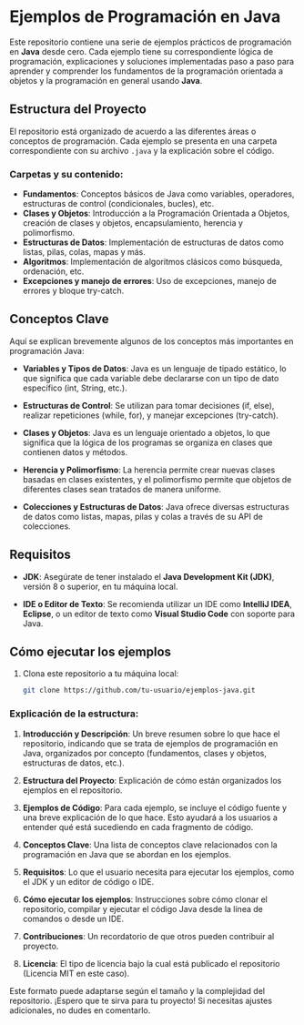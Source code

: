 # Ejemplos de Programación en Java

Este repositorio contiene una serie de ejemplos prácticos de programación en **Java** desde cero. Cada ejemplo tiene su correspondiente lógica de programación, explicaciones y soluciones implementadas paso a paso para aprender y comprender los fundamentos de la programación orientada a objetos y la programación en general usando **Java**.

## Estructura del Proyecto

El repositorio está organizado de acuerdo a las diferentes áreas o conceptos de programación. Cada ejemplo se presenta en una carpeta correspondiente con su archivo `.java` y la explicación sobre el código.

### Carpetas y su contenido:
- **Fundamentos**: Conceptos básicos de Java como variables, operadores, estructuras de control (condicionales, bucles), etc.
- **Clases y Objetos**: Introducción a la Programación Orientada a Objetos, creación de clases y objetos, encapsulamiento, herencia y polimorfismo.
- **Estructuras de Datos**: Implementación de estructuras de datos como listas, pilas, colas, mapas y más.
- **Algoritmos**: Implementación de algoritmos clásicos como búsqueda, ordenación, etc.
- **Excepciones y manejo de errores**: Uso de excepciones, manejo de errores y bloque try-catch.

## Conceptos Clave

Aquí se explican brevemente algunos de los conceptos más importantes en programación Java:

- **Variables y Tipos de Datos**: Java es un lenguaje de tipado estático, lo que significa que cada variable debe declararse con un tipo de dato específico (int, String, etc.).
  
- **Estructuras de Control**: Se utilizan para tomar decisiones (if, else), realizar repeticiones (while, for), y manejar excepciones (try-catch).

- **Clases y Objetos**: Java es un lenguaje orientado a objetos, lo que significa que la lógica de los programas se organiza en clases que contienen datos y métodos.

- **Herencia y Polimorfismo**: La herencia permite crear nuevas clases basadas en clases existentes, y el polimorfismo permite que objetos de diferentes clases sean tratados de manera uniforme.

- **Colecciones y Estructuras de Datos**: Java ofrece diversas estructuras de datos como listas, mapas, pilas y colas a través de su API de colecciones.

## Requisitos

- **JDK**: Asegúrate de tener instalado el **Java Development Kit (JDK)**, versión 8 o superior, en tu máquina local.
  
- **IDE o Editor de Texto**: Se recomienda utilizar un IDE como **IntelliJ IDEA**, **Eclipse**, o un editor de texto como **Visual Studio Code** con soporte para Java.

## Cómo ejecutar los ejemplos

1. Clona este repositorio a tu máquina local:
   ```bash
   git clone https://github.com/tu-usuario/ejemplos-java.git

   
### Explicación de la estructura:

1. **Introducción y Descripción**: Un breve resumen sobre lo que hace el repositorio, indicando que se trata de ejemplos de programación en Java, organizados por concepto (fundamentos, clases y objetos, estructuras de datos, etc.).
  
2. **Estructura del Proyecto**: Explicación de cómo están organizados los ejemplos en el repositorio.

3. **Ejemplos de Código**: Para cada ejemplo, se incluye el código fuente y una breve explicación de lo que hace. Esto ayudará a los usuarios a entender qué está sucediendo en cada fragmento de código.

4. **Conceptos Clave**: Una lista de conceptos clave relacionados con la programación en Java que se abordan en los ejemplos.

5. **Requisitos**: Lo que el usuario necesita para ejecutar los ejemplos, como el JDK y un editor de código o IDE.

6. **Cómo ejecutar los ejemplos**: Instrucciones sobre cómo clonar el repositorio, compilar y ejecutar el código Java desde la línea de comandos o desde un IDE.

7. **Contribuciones**: Un recordatorio de que otros pueden contribuir al proyecto.

8. **Licencia**: El tipo de licencia bajo la cual está publicado el repositorio (Licencia MIT en este caso).

Este formato puede adaptarse según el tamaño y la complejidad del repositorio. ¡Espero que te sirva para tu proyecto! Si necesitas ajustes adicionales, no dudes en comentarlo.

